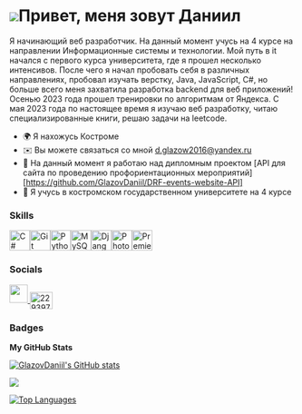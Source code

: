 ![](https://user-images.githubusercontent.com/18350557/176309783-0785949b-9127-417c-8b55-ab5a4333674e.gif)Привет, меня зовут Даниил
==============================================================================================================================

Я начинающий веб разработчик. На данный момент учусь на 4 курсе на направлении Информационные системы и технологии. Мой путь в it начался с первого курса университета, где я прошел несколько интенсивов. После чего я начал пробовать себя в различных направлениях, пробовал изучать верстку, Java, JavaScript, C#, но больше всего меня захватила разработка backend для веб приложений! Осенью 2023 года прошел тренировки по алгоритмам от Яндекса. С мая 2023 года по настоящее время я изучаю веб разработку, читаю специализированные книги, решаю задачи на leetcode.

* 🌍  Я нахожусь Костроме
* ✉️  Вы можете связаться со мной [d.glazow2016@yandex.ru](mailto:d.glazow2016@yandex.ru)
* 🚀  На данный момент я работаю над дипломным проектом [API для сайта по проведению профориентационных мероприятий][https://github.com/GlazovDaniil/DRF-events-website-API]
* 🧠  Я учусь в костромском государственном университете на 4 курсе

### Skills

<p align="left">
<a href="https://docs.microsoft.com/en-us/dotnet/csharp/" target="_blank" rel="noreferrer"><img src="https://raw.githubusercontent.com/danielcranney/readme-generator/main/public/icons/skills/csharp-colored.svg" width="36" height="36" alt="C#" /></a><a href="https://git-scm.com/" target="_blank" rel="noreferrer"><img src="https://raw.githubusercontent.com/danielcranney/readme-generator/main/public/icons/skills/git-colored.svg" width="36" height="36" alt="Git" /></a><a href="https://www.python.org/" target="_blank" rel="noreferrer"><img src="https://raw.githubusercontent.com/danielcranney/readme-generator/main/public/icons/skills/python-colored.svg" width="36" height="36" alt="Python" /></a><a href="https://www.mysql.com/" target="_blank" rel="noreferrer"><img src="https://raw.githubusercontent.com/danielcranney/readme-generator/main/public/icons/skills/mysql-colored.svg" width="36" height="36" alt="MySQL" /></a><a href="https://www.djangoproject.com/" target="_blank" rel="noreferrer"><img src="https://raw.githubusercontent.com/danielcranney/readme-generator/main/public/icons/skills/django-colored.svg" width="36" height="36" alt="Django" /></a><a href="https://www.adobe.com/uk/products/photoshop.html" target="_blank" rel="noreferrer"><img src="https://raw.githubusercontent.com/danielcranney/readme-generator/main/public/icons/skills/photoshop-colored.svg" width="36" height="36" alt="Photoshop" /></a><a href="https://www.adobe.com/uk/products/premiere.html" target="_blank" rel="noreferrer"><img src="https://raw.githubusercontent.com/danielcranney/readme-generator/main/public/icons/skills/premierepro-colored.svg" width="36" height="36" alt="Premiere Pro" /></a>
</p>

### Socials

<p align="left"><a href="https://www.github.com/GlazovDaniil" target="_blank" rel="noreferrer"> <picture> <source media="(prefers-color-scheme: dark)" srcset="https://raw.githubusercontent.com/danielcranney/readme-generator/main/public/icons/socials/github-dark.svg" /> <source media="(prefers-color-scheme: light)" srcset="https://raw.githubusercontent.com/danielcranney/readme-generator/main/public/icons/socials/github.svg" /> <img src="https://raw.githubusercontent.com/danielcranney/readme-generator/main/public/icons/socials/github.svg" width="32" height="32" /> </picture> </a><a href="https://stackoverflow.com/users/22939762" target="blank"><img align="center" src="https://raw.githubusercontent.com/rahuldkjain/github-profile-readme-generator/master/src/images/icons/Social/stack-overflow.svg" alt="22939762" height="30" width="40" /></a>
  
### Badges

<b>My GitHub Stats</b>

<a href="http://www.github.com/GlazovDaniil"><img src="https://github-readme-stats.vercel.app/api?username=GlazovDaniil&show_icons=true&hide=&count_private=true&title_color=f97316&text_color=3382ed&icon_color=22c55e&bg_color=27272a&hide_border=true&show_icons=true" alt="GlazovDaniil's GitHub stats" /></a>

<a href="http://www.github.com/GlazovDaniil"><img src="https://github-readme-streak-stats.herokuapp.com/?user=GlazovDaniil&stroke=3382ed&background=27272a&ring=f97316&fire=f97316&currStreakNum=3382ed&currStreakLabel=f97316&sideNums=3382ed&sideLabels=3382ed&dates=3382ed&hide_border=true" /></a>

<a href="https://github.com/GlazovDaniil" align="left"><img src="https://github-readme-stats.vercel.app/api/top-langs/?username=GlazovDaniil&langs_count=10&title_color=f97316&text_color=3382ed&icon_color=22c55e&bg_color=27272a&hide_border=true&locale=en&custom_title=Top%20%Languages" alt="Top Languages" /></a>
